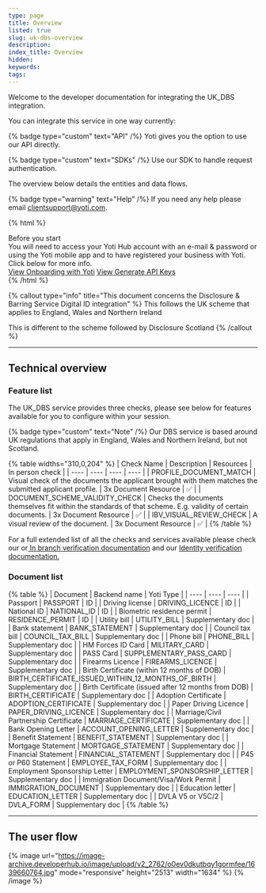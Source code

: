 ```yaml
---
type: page
title: Overview
listed: true
slug: uk-dbs-overview
description: 
index_title: Overview
hidden: 
keywords: 
tags: 
---
```


Welcome to the developer documentation for integrating the UK_DBS integration.

You can integrate this service in one way currently:

{% badge type="custom" text="API" /%} Yoti gives you the option to use our API directly.

{% badge type="custom" text="SDKs" /%} Use our SDK to handle request authentication.

The overview below details the entities and data flows.

{% badge type="warning" text="Help" /%} If you need any help please email [clientsupport@yoti.com](mailto:clientsupport@yoti.com).

{% html %}
<div class="alert-BYS">
   <div class="alert-title" id="BYS">
      Before you start
   </div>
   <div class="alert-text" >
			You will need to access your Yoti Hub account with an e-mail & password or using the Yoti mobile app and to have registered your business with Yoti. Click below for more info.
   </div>
   <div class="alert-links"> 
         <a target="_self" href="https://developers.yoti.com/visual-review-check/getting-started">View Onboarding with Yoti</a>
      <a target="_self" href="https://developers.yoti.com/visual-review-check/production-keys">View Generate API Keys</a> 
   </div>
</div>
{% /html %}

{% callout type="info" title="This document concerns the Disclosure & Barring Service Digital ID integration" %}
This follows the UK scheme that applies to England, Wales and Northern Ireland

This is different to the scheme followed by Disclosure Scotland
{% /callout %}

---

## Technical overview

### Feature list

The UK_DBS service provides three checks, please see below for features available for you to configure within your session.

{% badge type="custom" text="Note" /%} Our DBS service is based around UK regulations that apply in England, Wales and Northern Ireland, but not Scotland.

{% table widths="310,0,204" %}
| Check Name | Description | Resources | In person check | 
| ---- | ---- | ---- | ---- | 
| PROFILE_DOCUMENT_MATCH | Visual check of the documents the applicant brought with them matches the submitted applicant profile. | 3x Document Resource | ✅ | 
| DOCUMENT_SCHEME_VALIDITY_CHECK | Checks the documents themselves fit within the standards of that scheme. E.g. validity of certain documents. | 3x Document Resource | ✅ | 
| IBV_VISUAL_REVIEW_CHECK | A visual review of the document. | 3x Document Resource | ✅ | 
{% /table %}

For a full extended list of all the checks and services available please check our or[ In branch verification documentation](/identity-verification/in-branch-overview) and our [Identity verification documentation. ](/identity-verification/overview#feature-list)

### Document list

{% table %}
| Document | Backend name | Yoti Type | 
| ---- | ---- | ---- | 
| Passport | PASSPORT | ID | 
| Driving license | DRIVING_LICENCE | ID | 
| National ID | NATIONAL_ID | ID | 
| Biometric residence permit | RESIDENCE_PERMIT | ID | 
| Utility bill | UTILITY_BILL | Supplementary doc | 
| Bank statement | BANK_STATEMENT | Supplementary doc | 
| Council tax bill | COUNCIL_TAX_BILL | Supplementary doc | 
| Phone bill | PHONE_BILL | Supplementary doc | 
| HM Forces ID Card | MILITARY_CARD | Supplementary doc | 
| PASS Card | SUPPLEMENTARY_PASS_CARD | Supplementary doc | 
| Firearms Licence | FIREARMS_LICENCE | Supplementary doc | 
| Birth Certificate (within 12 months of DOB) | BIRTH_CERTIFICATE_ISSUED_WITHIN_12_MONTHS_OF_BIRTH | Supplementary doc | 
| Birth Certificate (issued after 12 months from DOB) | BIRTH_CERTIFICATE | Supplementary doc | 
| Adoption Certificate | ADOPTION_CERTIFICATE | Supplementary doc | 
| Paper Driving Licence | PAPER_DRIVING_LICENCE | Supplementary doc | 
| Marriage/Civil Partnership Certificate | MARRIAGE_CERTIFICATE | Supplementary doc | 
| Bank Opening Letter | ACCOUNT_OPENING_LETTER | Supplementary doc | 
| Benefit Statement | BENEFIT_STATEMENT | Supplementary doc | 
| Mortgage Statement | MORTGAGE_STATEMENT | Supplementary doc | 
| Financial Statement | FINANCIAL_STATEMENT | Supplementary doc | 
| P45 or P60 Statement | EMPLOYEE_TAX_FORM | Supplementary doc | 
| Employment Sponsorship Letter | EMPLOYMENT_SPONSORSHIP_LETTER | Supplementary doc | 
| Immigration Document/Visa/Work Permit | IMMIGRATION_DOCUMENT | Supplementary doc | 
| Education letter | EDUCATION_LETTER | Supplementary doc | 
| DVLA V5 or V5C/2 | DVLA_FORM | Supplementary doc | 
{% /table %}

---

## The user flow

{% image url="https://image-archive.developerhub.io/image/upload/v2_2762/o0ev0dkutbqy1gormfee/1639660764.jpg" mode="responsive" height="2513" width="1634" %}
{% /image %}